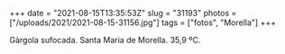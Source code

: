 +++
date = "2021-08-15T13:35:53Z"
slug = "31193"
photos = ["/uploads/2021/2021-08-15-31156.jpg"]
tags = ["fotos", "Morella"]
+++

Gàrgola sufocada. Santa Maria de Morella. 35,9 ºC.

<img alt="" src="/uploads/2021/2021-08-15-31156.jpg" alt="Foto d'una gàrgola al sol, amb la boca oberta.">
